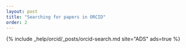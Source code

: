 ```yaml
---
layout: post
title: "Searching for papers in ORCID"
order: 2
---
```


{% include _help/orcid/_posts/orcid-search.md site="ADS" ads=true %}
